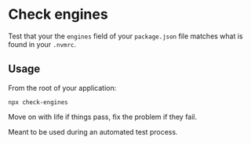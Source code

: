 # Check engines

Test that your the `engines` field of your `package.json` file matches what is found in your `.nvmrc`.

## Usage

From the root of your application:

`npx check-engines`

Move on with life if things pass, fix the problem if they fail.

Meant to be used during an automated test process.
